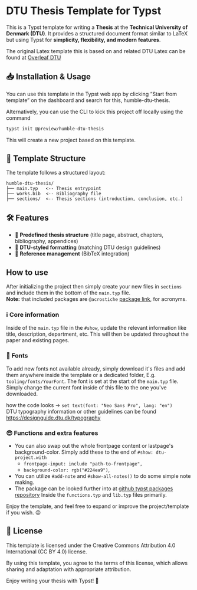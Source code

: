 # DTU Thesis Template for Typst

This is a Typst template for writing a **Thesis** at the **Technical University of Denmark (DTU)**. It provides a structured document format similar to LaTeX but using Typst for **simplicity, flexibility, and modern features**.

The original Latex template this is based on and related DTU Latex can be found at [Overleaf DTU](https://www.overleaf.com/edu/dtu#overview)

## 📥 Installation & Usage
You can use this template in the Typst web app by clicking “Start from template” on the dashboard and search for this, humble-dtu-thesis.

Alternatively, you can use the CLI to kick this project off locally using the command
```sh
typst init @preview/humble-dtu-thesis
```

This will create a new project based on this template.

## 📑 Template Structure
The template follows a structured layout:
```
humble-dtu-thesis/
├── main.typ   <-- Thesis entrypoint
├── works.bib  <-- Bibliography file
├── sections/  <-- Thesis sections (introduction, conclusion, etc.)
```

## 🛠 Features
- 📖 **Predefined thesis structure** (title page, abstract, chapters, bibliography, appendices)
- 🎨 **DTU-styled formatting** (matching DTU design guidelines)
- 📑 **Reference management** (BibTeX integration)

## How to use
After initializing the project then simply create your new files in `sections` and include them in the bottom of the `main.typ` file. \
**Note:** that included packages are `@acrostiche` [package link](https://typst.app/universe/package/acrostiche/), for acronyms. 

### ℹ️ Core information
Inside of the `main.typ` file in the `#show`, update the relevant information like title, description, department, etc. This will then be updated throughout the paper and existing pages. 

### 🎨 Fonts
To add new fonts not available already, simply download it's files and add them anywhere inside the template or a dedicated folder, E.g. `tooling/fonts/YourFont`.
The font is set at the start of the `main.typ` file. Simply change the current font inside of this file to the one you've downloaded. 

how the code looks -> `set text(font: "Neo Sans Pro", lang: "en")` \
DTU typography information or other guidelines can be found https://designguide.dtu.dk/typography

### 😎 Functions and extra features
- You can also swap out the whole frontpage content or lastpage's background-color. Simply add these to the end of `#show: dtu-project.with`
    -   `frontpage-input: include "path-to-frontpage",`
    -   `background-color: rgb("#224ea9")`,
- You can utilize `#add-note` and `#show-all-notes()` to do some simple note making. 
- The package can be looked further into at [github typst packages repository](https://github.com/typst/packages/tree/main/packages/preview/humble-dtu-thesis) Inside the `functions.typ` and `lib.typ` files primarily.

Enjoy the template, and feel free to expand or improve the project/template if you wish. 😉

## 📜 License
This template is licensed under the Creative Commons Attribution 4.0 International (CC BY 4.0) license.

By using this template, you agree to the terms of this license, which allows sharing and adaptation with appropriate attribution. 

Enjoy writing your thesis with Typst! 🚀


